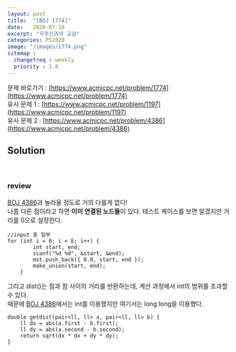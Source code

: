 ```yaml
---
layout: post
title:  "[BOJ 1774]"
date:   2020-07-18
excerpt: "우주신과의 교감"
categories: PS2020
image: "/images/1774.png"
sitemap :
  changefreq : weekly
  priority : 1.0
---
```

문제 바로가기 : [https://www.acmicpc.net/problem/1774](https://www.acmicpc.net/problem/1774)<br>
유사 문제 1 : [https://www.acmicpc.net/problem/1197](https://www.acmicpc.net/problem/1197)<br>
유사 문제 2 : [https://www.acmicpc.net/problem/4386](https://www.acmicpc.net/problem/4386)<br>

## Solution
<script src="https://gist.github.com/yooniversal/2080b063c2c26064d9019263f9cd86f4.js"></script><br>

### review

[BOJ 4386](https://www.acmicpc.net/problem/4386)과 놀라울 정도로 거의 다를게 없다!<br>
나름 다른 점이라고 하면 <strong>이미 연결된 노드들</strong>이 있다. 테스트 케이스를 보면 알겠지만 거리를 0으로 설정한다.<br>
```
//input 중 일부
for (int i = 0; i < E; i++) {
		int start, end;
		scanf("%d %d", &start, &end);
		mst.push_back({ 0.0, start, end });
		make_union(start, end);
	}
```
그리고 dist()는 점과 점 사이의 거리를 반환하는데, 계산 과정에서 int의 범위를 초과할 수 있다.<br>
때문에 [BOJ 4386](https://www.acmicpc.net/problem/4386)에서는 int를 이용했지만 여기서는 long long을 이용했다.<br>
```
double getdist(pair<ll, ll> a, pair<ll, ll> b) {
	ll dx = abs(a.first - b.first);
	ll dy = abs(a.second - b.second);
	return sqrt(dx * dx + dy * dy);
}
```

<script src="https://utteranc.es/client.js"
        repo="yooniversal/blog-comments"
        issue-term="pathname"
        theme="github-light"
        crossorigin="anonymous"
        async>
</script>
